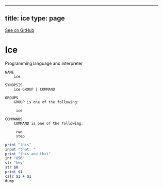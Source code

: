 
---
title: ice
type: page
---

[See on GitHub](https://github.com/jakeroggenbuck/ice/)

# Ice
Programming language and interpreter

```
NAME
    ice

SYNOPSIS
    ice GROUP | COMMAND

GROUPS
    GROUP is one of the following:

     ice

COMMANDS
    COMMAND is one of the following:

     run
     step
```

```rb
print "this"
input "that: "
print "this and that"
int "856"
str "hey"
str $0
print $1
calc $1 + $1
dump
```
